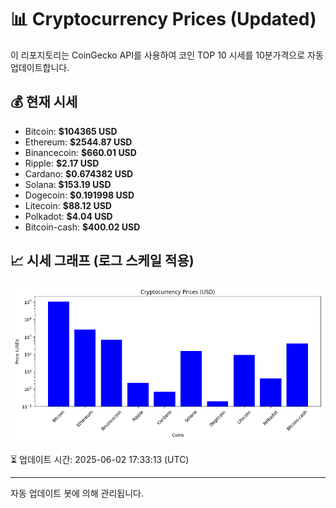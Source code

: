 
# 📊 Cryptocurrency Prices (Updated)

이 리포지토리는 CoinGecko API를 사용하여 코인 TOP 10 시세를 10분가격으로 자동 업데이트합니다.

## 💰 현재 시세
- Bitcoin: **$104365 USD**
- Ethereum: **$2544.87 USD**
- Binancecoin: **$660.01 USD**
- Ripple: **$2.17 USD**
- Cardano: **$0.674382 USD**
- Solana: **$153.19 USD**
- Dogecoin: **$0.191998 USD**
- Litecoin: **$88.12 USD**
- Polkadot: **$4.04 USD**
- Bitcoin-cash: **$400.02 USD**

## 📈 시세 그래프 (로그 스케일 적용)
![Crypto Prices](crypto_prices.png)

⏳ 업데이트 시간: 2025-06-02 17:33:13 (UTC)

---
자동 업데이트 봇에 의해 관리됩니다.
